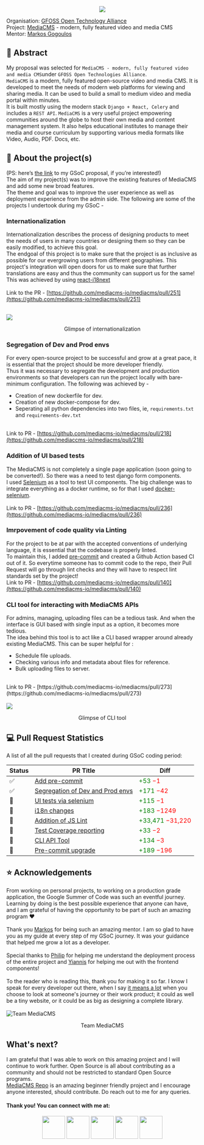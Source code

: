 
<p align="center">
<img src="https://github.com/shubhank-saxena/GSoC-Final-Report/blob/master/src/banner.jpeg">
</p>

Organisation: [GFOSS Open Technology Alliance](https://github.com/eellak/) <br/>
Project: 
[MediaCMS](https://github.com/mediacms-io/mediacms) - modern, fully featured video and media CMS <br/>
Mentor: [Markos Gogoulos](https://github.com/mgogoulos)

## 📙 Abstract
My proposal was selected for `MediaCMS - modern, fully featured video and media CMS`under `GFOSS Open Technologies Alliance`. <br/>
`MediaCMS` is a modern, fully featured open-source video and media CMS. It is developed to meet the needs of modern web platforms for viewing and sharing media. It can be used to build a small to medium video and media portal within minutes.<br/>
It is built mostly using the modern stack `Django + React, Celery` and includes a `REST API`. `MediaCMS` is a very useful project empowering communities around the globe to host their own media and content management system. It also helps educational institutes to manage their media and course curriculum by supporting various media formats like Video, Audio, PDF. Docs, etc.

## 📝 About the project(s)
(PS: here’s [the link](https://github.com/shubhank-saxena/gsoc-proposals/blob/master/GFOSS_MediaCMS_Proposal.pdf) to my GSoC proposal, if you’re interested!) <br/>
The aim of my project(s) was to improve the existing features of MediaCMS and add some new broad features.<br/>
The theme and goal was to improve the user experience as well as deployment experience from the admin side. The following are some of the projects I undertook during my GSoC - 

### Internationalization
Internationalization describes the process of designing products to meet the needs of users in many countries or designing them so they can be easily modified, to achieve this goal.<br/> 
The endgoal of this project is to make sure that the project is as inclusive as possible for our evergrowing users from different geographies. This project's integration will open doors for us to make sure that further translations are easy and thus the community can support us for the same! <br/>
This was achieved by using [react-i18next](https://react.i18next.com/) <br/><br/>
Link to the PR - [https://github.com/mediacms-io/mediacms/pull/251](https://github.com/mediacms-io/mediacms/pull/251) <br/><br/>

<img src="https://github.com/shubhank-saxena/GSoC-Final-Report/blob/master/src/i18n.gif">
<p align="center"> Glimpse of internationalization</p>

### Segregation of Dev and Prod envs
For every open-source project to be successful and grow at a great pace, it is essential that the project should be more developer friendly. <br/>
Thus it was necessary to segregate the development and production environments so that developers can run the project locally with bare-minimum configuration. The following was achieved by - 
- Creation of new dockerfile for dev.
- Creation of new docker-compose for dev.
- Seperating all python dependencies into two files, ie, `requirements.txt` and `requirements-dev.txt`
<br/><br/>

Link to PR - [https://github.com/mediacms-io/mediacms/pull/218](https://github.com/mediaccms-io/mediacms/pull/218)

### Addition of UI based tests
The MediaCMS is not completely a single page application (soon going to be converted!). So there was a need to test django form components. <br/>
I used [Selenium](https://django-selenium.readthedocs.io/en/latest/) as a tool to test UI components. The big challenge was to integrate everything as a docker runtime, so for that I used [docker-selenium](https://github.com/SeleniumHQ/docker-selenium).<br/><br/>
Link to PR - [https://github.com/mediacms-io/mediacms/pull/236](https://github.com/mediacms-io/mediacms/pull/236)

### Imrpovement of code quality via Linting
For the project to be at par with the accepted conventions of underlying language, it is essential that the codebase is properly linted. <br/>
To maintain this, I added [pre-commit](https://pre-commit.com/) and created a Github Action based CI out of it. So everytime someone has to commit code to the repo, their Pull Request will go through lint checks and they will have to respect lint standards set by the project!<br/>
Link to PR - [https://github.com/mediacms-io/mediacms/pull/140](https://github.com/mediacms-io/mediacms/pull/140)

### CLI tool for interacting with MediaCMS APIs
For admins, managing, uploading files can be a tedious task. And when the interface is GUI based with single input as a option, it becomes more tedious. <br/>
The idea behind this tool is to act like a CLI based wrapper around already existing MediaCMS. This can be super helpful for :
- Schedule file uploads.
- Checking various info and metadata about files for reference.
- Bulk uploading files to server.
<br/>
Link to PR - [https://github.com/mediacms-io/mediacms/pull/273](https://github.com/mediacms-io/mediacms/pull/273)<br/><br/>
<img src="https://github.com/shubhank-saxena/GSoC-Final-Report/blob/master/src/cli.gif">
<p align="center"> Glimpse of CLI tool</p>

## :computer: Pull Request Statistics
A list of all the pull requests that I created during GSoC coding period:
<table>
<thead>
<tr>
<th>Status</th>
<th>PR Title</th>
<th>Diff</th>
</tr>
</thead>
<tbody>
<tr>
<td>✅</td>
<td><a href = "https://github.com/mediacms-io/mediacms/pull/140">Add pre-commit</a></td>
<td><font color ='green'>+53 <font color ='red'>−1</td>
</tr>
<tr>
<td>✅</td>
<td><a href = "https://github.com/mediacms-io/mediacms/pull/218">Segregation of Dev and Prod envs</a></td>
<td><font color ='green'>+171 <font color ='red'>−42</td>
</tr>
<tr>
<td>🚧</td>
<td><a href = "https://github.com/mediacms-io/mediacms/pull/236">UI tests via selenium</a></td>
<td><font color ='green'>+115 <font color ='red'>−1</td>
</tr>
<tr>
<td>🚧</td>
<td><a href = "https://github.com/mediacms-io/mediacms/pull/251">i18n changes</a></td>
<td><font color ='green'>+183 <font color ='red'>−1249</td>
</tr>
<tr>
<td>🚧</td>
<td><a href = "https://github.com/mediacms-io/mediacms/pull/256">Addition of JS Lint</a></td>
<td><font color ='green'>+33,471 <font color ='red'>−31,220</td>
</tr>
<tr>
<td>🚧</td>
<td><a href = "https://github.com/mediacms-io/mediacms/pull/272">Test Coverage reporting</a></td>
<td><font color ='green'>+33 <font color ='red'>−2</td>
</tr>
<tr>
<td>🚧</td>
<td><a href = "https://github.com/mediacms-io/mediacms/pull/273">CLI API Tool</a></td>
<td><font color ='green'>+134 <font color ='red'>−3</td>
</tr>
<tr>
<td>🚧</td>
<td><a href = "https://github.com/mediacms-io/mediacms/pull/274">Pre-commit upgrade</a></td>
<td><font color ='green'>+189 <font color ='red'>−196</td>
</tr>
</tbody>
</table>

## :star: Acknowledgements
From working on personal projects, to working on a production grade application, the Google Summer of Code was such an eventful journey. Learning by doing is the best possible experience that anyone can have, and I am grateful of having the opportunity to be part of such an amazing program :heart: <br/><br/>
Thank you [Markos](https://github.com/mgogoulos) for being such an amazing mentor. I am so glad to have you as my guide at every step of my GSoC journey. It was your guidance that helped me grow a lot as a developer.<br/><br/>
Special thanks to [Philip](https://github.com/swiftugandan) for helping me understand the deployment process of the entire project and [Yiannis](https://github.com/styiannis) for helping me out with the frontend components! <br/><br/>
To the reader who is reading this, thank you for making it so far. I know I speak for every developer out there, when I say <u>it means a lot</u> when you choose to look at someone's journey or their work product; it could as well be a tiny website, or it could be as big as designing a complete library.<br/><br/>
![Team MediaCMS](https://github.com/shubhank-saxena/GSoC-Final-Report/blob/master/src/team.png)
<p align="center"> Team MediaCMS</p>

## What's next?
I am grateful that I was able to work on this amazing project and I will continue to work further. Open Source is all about contributing as a community and should not be restricted to standard Open Source programs.<br/>
[MediaCMS Repo](https://github.com/mediacms-io/mediacms) is an amazing beginner friendly project and I encourage anyone interested, should contribute. Do reach out to me for any queries.
<br/>
<h4 align="left">Thank you! You can connect with me at:</h4>
<p align="center">
<a href="https://twitter.com/19_saxena"><img src="https://github.com/aritraroy/social-icons/blob/master/twitter-icon.png?raw=true" width="60"></a>
<a href="https://www.linkedin.com/in/shubhank-saxena"><img src="https://github.com/aritraroy/social-icons/blob/master/linkedin-icon.png?raw=true" width="60"></a>
<a href="https://facebook.com/shubhank.saxena2"><img src="https://github.com/aritraroy/social-icons/blob/master/facebook-icon.png?raw=true" width="60"></a>
<a href="https://shubhank.codes"><img src="https://github.com/shubhank-saxena/GSoC-Final-Report/blob/master/src/icons8-globe-96.png?raw=true" width="60"></a>
<a href="https://blog.shubhank.codes"><img src="https://github.com/shubhank-saxena/GSoC-Final-Report/blob/master/src/icons8-blog-256.png?raw=true" width="60"></a>
</p>
